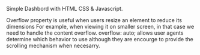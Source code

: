 Simple Dashbord with HTML CSS & Javascript.

Overflow property is useful when users resize an element to reduce its dimensions
For example, when viewing it on smaller screen, in that case we need to handle the content overflow.
overflow: auto; allows user agents determine which behavior to use although they are encourge to provide the scrolling mechanism when necesarry.
